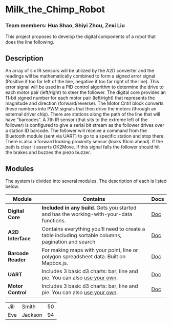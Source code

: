 # Milk_the_Chimp_Robot
### Team members: Hua Shao, Shiyi Zhou, Zexi Liu

This project proposes to develop the digital components of a robot that does the line following.

## Description
An array of six IR sensors will be utilized by the A2D converter and the readings will be
mathematically combined to form a signed error signal (Positive if too far left of the line, negative if too
far right of the line). This error signal will be used in a PID control algorithm to determine the drive to
each motor pair (left/right) to steer the follower. The digital core provides an 11-bit signed number
for each motor pair (left/right) that represents the magnitude and direction (forward/reverse). The
Motor Cntrl block converts these numbers into PWM signals that then drive the motors (through an
external driver chip). There are stations along the path of the line that will have “barcodes”. A 7th IR
sensor (that sits to the extreme left of the follower) is configured to give a serial bit stream as the
follower drives over a station ID barcode. The follower will receive a command from the Bluetooth
module (sent via UART) to go to a specific station and stop there. There is also a forward looking
proximity sensor (looks 10cm ahead). If the path is clear it asserts OK2Move. If this signal falls the
follower should hit the brakes and buzzes the piezo buzzer.

## Modules

The system is divided into several modules. The description of each is listed below.


| Module              | Contains                                                                                            | Docs                         |
| ------------------- | --------------------------------------------------------------------------------------------------- | ---------------------------- |
| **Digital Core**    | **Included in any build**. Gets you started and has the working-with-your-data functions.           | [Doc](./docs/sheetsee-core.md)   |
| **A2D Interface**   | Contains everything you'll need to create a table including sortable columns, pagination and search.| [Doc](./docs/sheetsee-tables.md) |
| **Barcode Reader**  | For making maps with your point, line or polygon spreadsheet data. Built on Mapbox.js.              | [Doc](./docs/sheetsee-maps.md)   |
| **UART**  | Includes 3 basic d3 charts: bar, line and pie. You can also [use your own](docs/custom-charts.md).  | [Doc](./docs/sheetsee-charts.md) |
| **Motor Control**   | Includes 3 basic d3 charts: bar, line and pie. You can also [use your own](docs/custom-charts.md).  | [Doc](./docs/sheetsee-charts.md) |

<table style="width:300px">
<tr>
  <td>Jill</td>
  <td>Smith</td> 
  <td>50</td>
</tr>
<tr>
  <td>Eve</td>
  <td>Jackson</td> 
  <td>94</td>
</tr>
</table>
